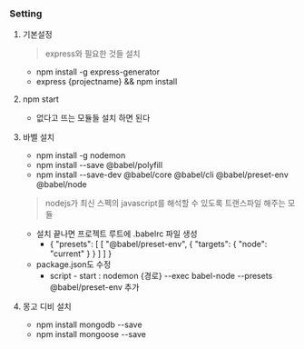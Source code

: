 ### Setting

1. 기본설정
    >express와 필요한 것들 설치
    * npm install -g express-generator
    * express {projectname} && npm install

2. npm start
    * 없다고 뜨는 모듈들 설치 하면 된다

3. 바벨 설치
    * npm install -g nodemon
    * npm install --save @babel/polyfill
    * npm install --save-dev @babel/core @babel/cli @babel/preset-env @babel/node
    >nodejs가 최신 스펙의 javascript를 해석할 수 있도록 트랜스파일 해주는 모듈
    * 설치 끝나면 프로젝트 루트에 .babelrc 파일 생성
        * {
  "presets": [
    [
      "@babel/preset-env", {
        "targets": {
          "node": "current"
        }
      }
    ]
  ]
}
    * package.json도 수정
        * script - start : nodemon {경로} --exec babel-node --presets @babel/preset-env 추가

4. 몽고 디비 설치
    * npm install mongodb --save
    * npm install mongoose --save